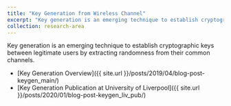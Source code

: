 ```yaml
---
title: "Key Generation from Wireless Channel"
excerpt: "Key generation is an emerging technique to establish cryptographic keys between legitimate users by extracting randomness from their common channels.<br/><img src='/images/keygen/keygen_principles.png'>"
collection: research-area
---
```

Key generation is an emerging technique to establish cryptographic keys between legitimate users by extracting randomness from their common channels.

* [Key Generation Overview]({{ site.url }}/posts/2019/04/blog-post-keygen_main/)
* [Key Generation Publication at University of Liverpool]({{ site.url }}/posts/2020/01/blog-post-keygen_liv_pub/)


